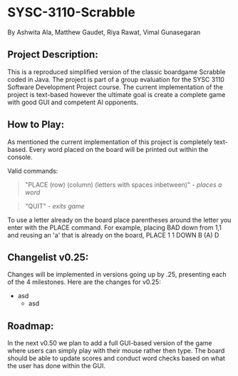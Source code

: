 # SYSC-3110-Scrabble
By Ashwita Ala, Matthew Gaudet, Riya Rawat, Vimal Gunasegaran

## Project Description:
This is a reproduced simplified version of the classic boardgame Scrabble coded in Java. The project is part of a group evaluation for the SYSC 3110 Software Development Project course. The current implementation of the project is text-based however the ultimate goal is create a complete game with good GUI and competent AI opponents.

## How to Play:
As mentioned the current implementation of this project is completely text-based. Every word placed on the board will be printed out within the console.

Valid commands:
> "PLACE (row) (column) (letters with spaces inbetween)" - *places a word* 

> "QUIT" - *exits game*

To use a letter already on the board place parentheses around the letter you enter with the PLACE command. For example, placing BAD down from 1,1 and reusing an 'a' that is already on the board, PLACE 1 1 DOWN B (A) D

## Changelist v0.25:
Changes will be implemented in versions going up by .25, presenting each of the 4 milestones. Here are the changes for v0.25:

- asd
  - asd


## Roadmap:
In the next v0.50 we plan to add a full GUI-based version of the game where users can simply play with their mouse rather then type. The board should be able to update scores and conduct word checks based on what the user has done within the GUI.
